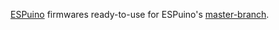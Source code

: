 [ESPuino](https://github.com/biologist79/ESPuino/) firmwares ready-to-use for ESPuino's [master-branch](https://github.com/biologist79/ESPuino).
